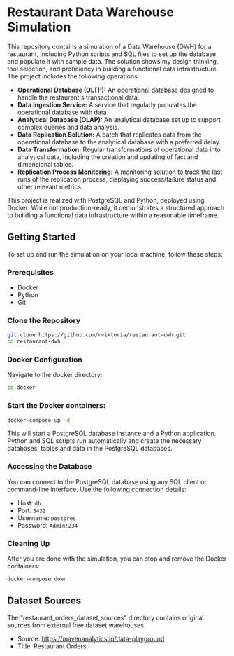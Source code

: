 # Restaurant Data Warehouse Simulation

This repository contains a simulation of a Data Warehouse (DWH) for a restaurant, including Python scripts and SQL files to set up the database and populate it with sample data. The solution shows my design thinking, tool selection, and proficiency in building a functional data infrastructure. The project includes the following operations:

- **Operational Database (OLTP):** An operational database designed to handle the restaurant's transactional data.
- **Data Ingestion Service:** A service that regularly populates the operational database with data.
- **Analytical Database (OLAP):** An analytical database set up to support complex queries and data analysis.
- **Data Replication Solution:** A batch that replicates data from the operational database to the analytical database with a preferred delay.
- **Data Transformation:** Regular transformations of operational data into analytical data, including the creation and updating of fact and dimensional tables.
- **Replication Process Monitoring:** A monitoring solution to track the last runs of the replication process, displaying success/failure status and other relevant metrics.

This project is realized with PostgreSQL and Python, deployed using Docker. While not production-ready, it demonstrates a structured approach to building a functional data infrastructure within a reasonable timeframe.

## Getting Started

To set up and run the simulation on your local machine, follow these steps:

### Prerequisites

- Docker
- Python
- Git

### Clone the Repository

```bash
git clone https://github.com/rviktoria/restaurant-dwh.git
cd restaurant-dwh
```

### Docker Configuration
Navigate to the docker directory:
```bash
cd docker
```

### Start the Docker containers:
```bash
docker-compose up -d
```
This will start a PostgreSQL database instance and a Python application.
Python and SQL scripts run automatically and create the necessary databases, tables and data in the PostgreSQL databases.

### Accessing the Database
You can connect to the PostgreSQL database using any SQL client or command-line interface. Use the following connection details:

- Host: `db`
- Port: `5432`
- Username: `postgres`
- Password: `Admin!234`

### Cleaning Up
After you are done with the simulation, you can stop and remove the Docker containers:

```bash
docker-compose down
```

## Dataset Sources
The "restaurant_orders_dataset_sources" directory contains original sources from external free dataset warehouses.

- Source: https://mavenanalytics.io/data-playground 
- Title: Restaurant Orders
